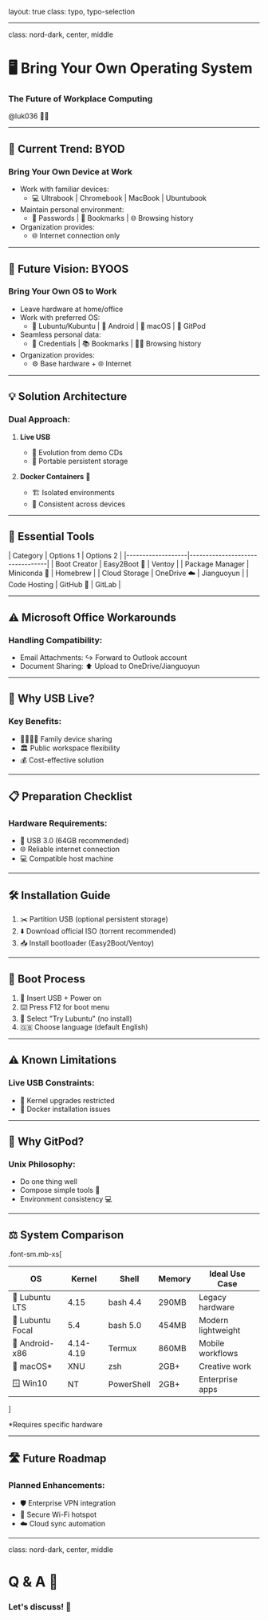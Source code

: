 layout: true
class: typo, typo-selection

---

class: nord-dark, center, middle

# 🖥️ Bring Your Own Operating System
### The Future of Workplace Computing

@luk036 👨‍💻

---

## 🔄 Current Trend: BYOD

### Bring Your Own Device at Work
- Work with familiar devices:
  - 💻 Ultrabook | Chromebook | MacBook | Ubuntubook
- Maintain personal environment:
  - 🔑 Passwords | 📑 Bookmarks | 🌐 Browsing history
- Organization provides:
  - 🌐 Internet connection only

---

## 🚀 Future Vision: BYOOS

### Bring Your Own OS to Work
- Leave hardware at home/office
- Work with preferred OS:
  - 🐧 Lubuntu/Kubuntu | 🤖 Android | 🍎 macOS | 🍑 GitPod
- Seamless personal data:
  - 🔐 Credentials | 📚 Bookmarks | 🕵️‍♂️ Browsing history
- Organization provides:
  - ⚙️ Base hardware + 🌐 Internet

---

## 💡 Solution Architecture

### Dual Approach:
1. **Live USB**
   - 📀 Evolution from demo CDs
   - 💾 Portable persistent storage

2. **Docker Containers** 🐳
   - 🏗️ Isolated environments
   - 🔄 Consistent across devices

---

## 🧰 Essential Tools

| Category          | Options 1    | Options 2        |
|-------------------|---------------------------------|
| Boot Creator      | Easy2Boot 📌 | Ventoy           |
| Package Manager   | Miniconda 🐍 | Homebrew         |
| Cloud Storage     | OneDrive ☁️  | Jianguoyun       |
| Code Hosting      | GitHub 🐙    | GitLab           |

---

## ⚠️ Microsoft Office Workarounds

### Handling Compatibility:
- Email Attachments:
  ↪️ Forward to Outlook account
- Document Sharing:
  ⬆️ Upload to OneDrive/Jianguoyun

---

## 💭 Why USB Live?

### Key Benefits:
- 👨‍👩‍👧‍👦 Family device sharing
- 🏛️ Public workspace flexibility
- 💰 Cost-effective solution

---

## 📋 Preparation Checklist

### Hardware Requirements:
- 💾 USB 3.0 (64GB recommended)
- 🌐 Reliable internet connection
- 💻 Compatible host machine

---

## 🛠️ Installation Guide

1. ✂️ Partition USB (optional persistent storage)
2. ⬇️ Download official ISO (torrent recommended)
3. 📥 Install bootloader (Easy2Boot/Ventoy)

---

## 🔄 Boot Process

1. 🔌 Insert USB + Power on
2. ⌨️ Press F12 for boot menu
3. 🐧 Select "Try Lubuntu" (no install)
4. 🇬🇧 Choose language (default English)

---

## ⚠️ Known Limitations

### Live USB Constraints:
- 🚫 Kernel upgrades restricted
- 🐳 Docker installation issues

---

## 🍑 Why GitPod?

### Unix Philosophy:
- Do one thing well
- Compose simple tools 🔗
- Environment consistency 💻

---

## ⚖️ System Comparison

.font-sm.mb-xs[

| OS                  | Kernel     | Shell       | Memory  | Ideal Use Case       |
|---------------------|-----------|------------|---------|---------------------|
| 🐧 Lubuntu LTS      | 4.15      | bash 4.4   | 290MB   | Legacy hardware     |
| 🦊 Lubuntu Focal    | 5.4       | bash 5.0   | 454MB   | Modern lightweight  |
| 🤖 Android-x86      | 4.14-4.19 | Termux     | 860MB   | Mobile workflows    |
| 🍎 macOS*           | XNU       | zsh        | 2GB+    | Creative work       |
| 🪟 Win10            | NT        | PowerShell | 2GB+    | Enterprise apps     |

]

*Requires specific hardware

---

## 🛣️ Future Roadmap

### Planned Enhancements:
- 🛡️ Enterprise VPN integration
- 🛜 Secure Wi-Fi hotspot
- ☁️ Cloud sync automation

---

class: nord-dark, center, middle

# Q & A 🎤

### Let's discuss! 💬